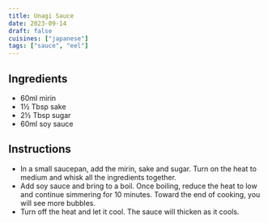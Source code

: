 ```yaml
---
title: Unagi Sauce
date: 2023-09-14
draft: false
cuisines: ["japanese"]
tags: ["sauce", "eel"]
---
```


## Ingredients
- 60ml mirin
- 1½ Tbsp sake
- 2½ Tbsp sugar
- 60ml soy sauce

## Instructions
- In a small saucepan, add the mirin, sake and sugar. Turn on the heat to medium and whisk all the ingredients together.
- Add soy sauce and bring to a boil. Once boiling, reduce the heat to low and continue simmering for 10 minutes. Toward the end of cooking, you will see more bubbles.
- Turn off the heat and let it cool. The sauce will thicken as it cools.

